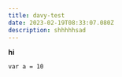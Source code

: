 ```yaml
---
title: davy-test
date: 2023-02-19T08:33:07.080Z
description: shhhhhsad
---
```

**h﻿i**

`v﻿ar a = 10`